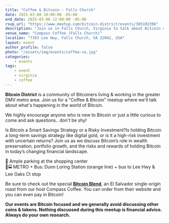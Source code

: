 ```yaml
---
title: "Coffee & Bitcoin - Falls Church"
date: 2025-03-08 10:00:00 -05:00
end_date: 2025-03-08 12:00:00 -05:00
rsvp_url: "https://www.meetup.com/bitcoin-district/events/305102396"
description: "Join us in Falls Church, Virginia to talk about Bitcoin over coffee!"
venue_name: "Compass Coffee (Falls Church)"
location: "7393 Lee Hwy, Falls Church, VA 22042, USA"
layout: event
author_profile: false
photo: "/assets/img/events/coffee-va.jpg"
categories:
    - events
tags:
    - event
    - virginia
    - coffee
---
```


**Bitcoin District** is a community of Bitcoiners living & working in the greater DMV metro area. Join us for a "Coffee & Bitcoin" meetup where we'll talk about what's happening in the world of Bitcoin.

We highly encourage anyone who is new to Bitcoin or just a little curious to come and ask questions.. don't be shy!

Is Bitcoin a Smart Savings Strategy or a Risky Investment?Is holding Bitcoin a long-term savings strategy like digital gold, or is it a high-risk investment with uncertain returns? Join us as we discuss Bitcoin’s role in wealth preservation, portfolio growth, and the risks and rewards of holding Bitcoin in today’s changing financial landscape.

🚗 Ample parking at the shopping center<br />
🚆🚍 METRO + Bus: Dunn Loring Station (orange line) + bus to Lee Hwy & Lee Oaks Ct stop

Be sure to check out the special **<a href="https://www.compasscoffee.com/products/bitcoin-blend">Bitcoin Blend</a>**, an El Salvador single-origin roast from our host Compass Coffee. You can order from their website and you can even pay in Bitcoin!

**Our events are Bitcoin focused and we generally avoid discussing other coins & tokens. Nothing discussed during this meetup is financial advice. Always do your own research.**